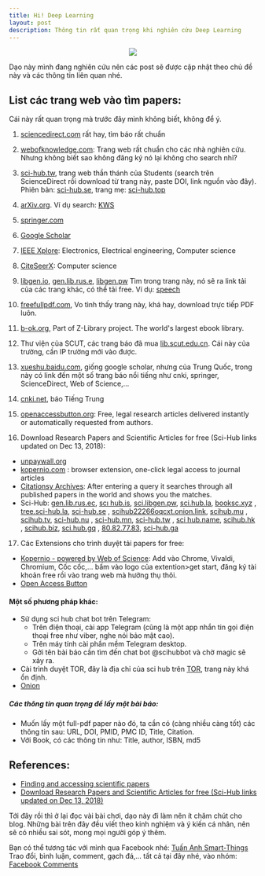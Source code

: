 ```yaml
---
title: Hi! Deep Learning
layout: post
description: Thông tin rất quan trọng khi nghiên cứu Deep Learning
---
```


<div style="text-align:center"><img src ="https://images.readitquik.com/images/uploads/content_images/analyticsdeeplearning_599e7808cf05c.jpg" style="max-height: 300px;max-width: 500px;"/></div>

Dạo này mình đang nghiên cứu nên các post sẽ được cập nhật theo chủ đề này và các thông tin liên quan nhé.

## List các trang web vào tìm papers:
Cái này rất quan trọng mà trước đây mình không biết, không để ý.

1. [sciencedirect.com](https://www.sciencedirect.com) rất hay, tìm báo rất chuẩn
2. [webofknowledge.com](http://webofknowledge.com): Trang web rất chuẩn cho các nhà nghiên cứu. Nhưng không biết sao không đăng ký nó lại không cho search nhỉ?
3. [sci-hub.tw](https://sci-hub.tw), trang web thần thánh của Students (search trên ScienceDirect rồi download từ trang này, paste DOI, link nguồn vào đây). Phiên bản: [sci-hub.se](https://sci-hub.se), trang mẹ: [sci-hub.top](https://sci-hub.top)
4. [arXiv.org](https://arXiv.org). Ví dụ search: [KWS](http://search.arxiv.org:8081/?query=Speech+KWS+keyword+spotting&in=cs&qid=1544862812168multi_nCnN_1240597155&byDate=1)
5. [springer.com](https://www.springer.com)
6. [Google Scholar](http://scholar.google.com/)
7. [IEEE Xplore](http://ieeexplore.ieee.org/Xplore/guesthome.jsp): Electronics, Electrical engineering, Computer science
8. [CiteSeerX](http://citeseerx.ist.psu.edu/): Computer science
9. [libgen.io](http://libgen.io), [gen.lib.rus.e](http://gen.lib.rus.ec), [libgen.pw](http://libgen.pw/) Tìm trong trang này, nó sẽ ra link tải của các trang khác, có thể tải free. Ví dụ: [speech](http://gen.lib.rus.ec/scimag/index.php?s=speech+recognition&journalid=&v=&i=&p=&redirect=1)
10. [freefullpdf.com](http://www.freefullpdf.com/#gsc.tab=0&gsc.q=speech%20recognition&gsc.sort=date), Vo tình thấy trang này, khá hay, download trực tiếp PDF luôn.
11. [b-ok.org](http://b-ok.org), Part of Z-Library project. The world's largest ebook library.
12. Thư viện của SCUT, các trang báo đã mua [lib.scut.edu.cn](http://www.lib.scut.edu.cn/main.htm). Cái này của trường, cần IP trường mới vào được.
13. [xueshu.baidu.com](http://xueshu.baidu.com), giống google scholar, nhưng của Trung Quốc, trong này có link đến một số trang báo nổi tiếng như cnki, springer, ScienceDirect, Web of Science,...
14. [cnki.net](http://cnki.net), báo Tiếng Trung
15. [openaccessbutton.org](https://openaccessbutton.org): Free, legal research articles delivered instantly or automatically requested from authors.

16. Download Research Papers and Scientific Articles for free (Sci-Hub links updated on Dec 13, 2018):
  - [unpaywall.org](http://unpaywall.org/)
  - [kopernio.com](https://kopernio.com/) :  browser extension, one-click legal access to journal articles
  - [Citationsy Archives](https://citationsy.com/blog/new-feature-citationsy-archives/): After entering a query it searches through all published papers in the world and shows you the matches.
  - Sci-Hub:
 [gen.lib.rus.ec](http://gen.lib.rus.ec/), [scı hub.is](https://sci.hub.is),
 [sci.libgen.pw](https://sci.libgen.pw), [sci.hub.la](https://sci.hub.la),
 [booksc.xyz](http://booksc.xyz/) , [tree.sci-hub.la](https://tree.sci-hub.la),
 [sci-hub.se](https://sci-hub.se) , [scihub22266oqcxt.onion.link](https://scihub22266oqcxt.onion.link),
 [scihub.mu](https://scihub.mu)   , [scihub.tv](https://scihub.tv),
 [sci-hub.nu](https://sci-hub.nu) , [sci-hub.mn](https://sci-hub.mn),
 [sci-hub.tw](https://sci-hub.tw) , [sci hub.name](https://sci.hub.name),
 [scihub.hk](https://scihub.hk)   , [scihub.biz](https://scihub.biz),
 [sci.hub.gq](https://sci.hub.gq) , [80.82.77.83](https://80.82.77.83),
 [sci-hub.ga](https://sci-hub.ga)

17. Các Extensions cho trình duyệt tải papers for free:
  - [Kopernio - powered by Web of Science](https://chrome.google.com/webstore/detail/kopernio-powered-by-web-o/fjgncogppolhfdpijihbpfmeohpaadpc): Add vào Chrome, Vivaldi, Chromium, Cốc cốc,... bấm vào logo của extention>get start, đăng ký tài khoản free rồi vào trang web mà hưởng thụ thôi.
  - [Open Access Button](https://chrome.google.com/webstore/detail/open-access-button/gknkbkaapnhpmkcgkmdekdffgcddoiel)




#### Một số phương pháp khác:
-  Sử dụng sci hub chat bot trên Telegram:
    - Trên điện thoại, cài app Telegram (cũng là một app nhắn tin gọi điện thoại free như viber, nghe nói bảo mật cao).
    - Trên máy tính cài phần mềm Telegram desktop.
    - Gởi tên bài báo cần tìm đến chat bot @scihubbot và chờ magic sẽ xảy ra.
- Cài trình duyệt TOR, đây là địa chỉ của sci hub trên [TOR](https://scihub22266oqcxt.onion), trang này khá ổn định.
- [Onion](https://osge7iuzcrtmcsny.onion)

##### Các thông tin quan trọng để lấy một bài báo:
- Muốn lấy một full-pdf paper nào đó, ta cần có (càng nhiều càng tốt) các thông tin sau: URL, DOI, PMID, PMC ID, Title, Citation.
- Với Book, có các thông tin như: Title, author, ISBN, md5

## References:
 - [Finding and accessing scientific papers](https://www.sciencebuddies.org/science-fair-projects/competitions/finding-and-accessing-scientific-papers)
 - [Download Research Papers and Scientific Articles for free (Sci-Hub links updated on Dec 13, 2018)](https://citationsy.com/blog/download-research-papers-scientific-articles-free-scihub/)



Tới đây rồi thì ở lại đọc vài bài chơi, dạo này đi làm nên ít chăm chút cho blog. Những bài trên đây đều viết theo kinh nghiệm và ý kiến cá nhân, nên sẽ có nhiều sai sót, mong mọi người góp ý thêm.

Bạn có thể tương tác với mình qua Facebook nhé: [Tuấn Anh Smart-Things](https://www.facebook.com/anh211)
Trao đổi, bình luận, comment, gạch đá,... tất cả tại đây nhé, vào nhóm: [Facebook Comments](https://www.facebook.com/hethongnhung.pro/posts/1242450645910318?__xts__[0]=68.ARDf2IPYjEtTdWPKVxVy6mPOsrnRhiyA9XqOB-whQ6GFL1qwajeO0Tqf6qTY_yYrYuRg9VX_XMPuQwUm5ETbMHKusFJ1XFQYBJE-NU3lAqmGLVLGDZQ5i5aiMFp5Rw5IwhAexsRgzvnjEpmB58Tq8siDgzVQafKnD-6VrMGCjvSDWdEl4dGzC9bne9sy_HAMI8M8I3FhPtmEPLp1jWw28om__qmRagx39pWyGjvSLzp7eZk7mLreUJNJ1XGkIhoYoOSNt9YL2mXd0guBQeqk1577cNjSVeq4jOOHgyLZPCMVVCm8RZyXrCMz9HvEnrRutLGUXw1qKTWi_KJmtNKg1WjQPw&__tn__=-R)
